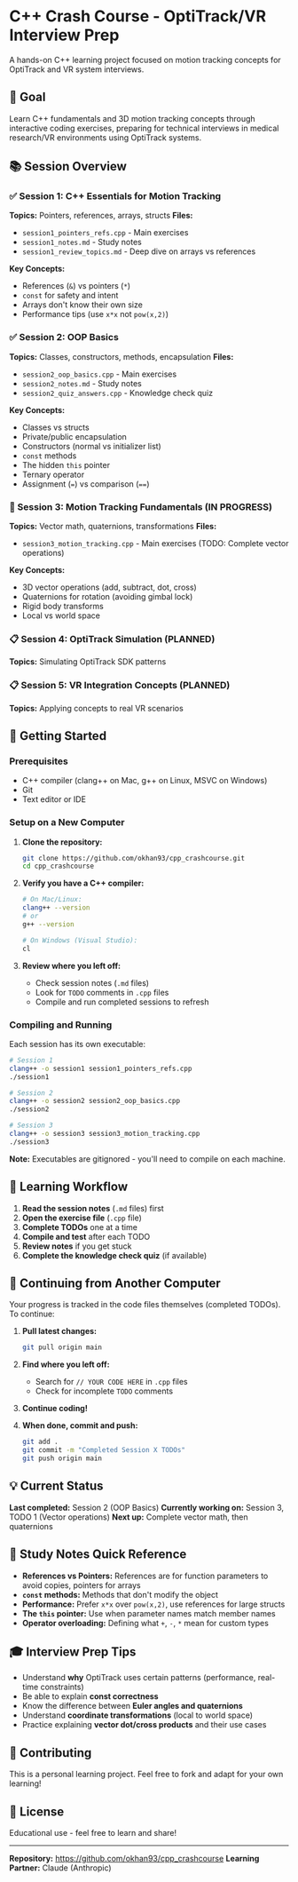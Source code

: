 # C++ Crash Course - OptiTrack/VR Interview Prep

A hands-on C++ learning project focused on motion tracking concepts for OptiTrack and VR system interviews.

## 🎯 Goal

Learn C++ fundamentals and 3D motion tracking concepts through interactive coding exercises, preparing for technical interviews in medical research/VR environments using OptiTrack systems.

## 📚 Session Overview

### ✅ Session 1: C++ Essentials for Motion Tracking
**Topics:** Pointers, references, arrays, structs
**Files:**
- `session1_pointers_refs.cpp` - Main exercises
- `session1_notes.md` - Study notes
- `session1_review_topics.md` - Deep dive on arrays vs references

**Key Concepts:**
- References (`&`) vs pointers (`*`)
- `const` for safety and intent
- Arrays don't know their own size
- Performance tips (use `x*x` not `pow(x,2)`)

### ✅ Session 2: OOP Basics
**Topics:** Classes, constructors, methods, encapsulation
**Files:**
- `session2_oop_basics.cpp` - Main exercises
- `session2_notes.md` - Study notes
- `session2_quiz_answers.cpp` - Knowledge check quiz

**Key Concepts:**
- Classes vs structs
- Private/public encapsulation
- Constructors (normal vs initializer list)
- `const` methods
- The hidden `this` pointer
- Ternary operator
- Assignment (`=`) vs comparison (`==`)

### 🚧 Session 3: Motion Tracking Fundamentals (IN PROGRESS)
**Topics:** Vector math, quaternions, transformations
**Files:**
- `session3_motion_tracking.cpp` - Main exercises (TODO: Complete vector operations)

**Key Concepts:**
- 3D vector operations (add, subtract, dot, cross)
- Quaternions for rotation (avoiding gimbal lock)
- Rigid body transforms
- Local vs world space

### 📋 Session 4: OptiTrack Simulation (PLANNED)
**Topics:** Simulating OptiTrack SDK patterns

### 📋 Session 5: VR Integration Concepts (PLANNED)
**Topics:** Applying concepts to real VR scenarios

## 🚀 Getting Started

### Prerequisites
- C++ compiler (clang++ on Mac, g++ on Linux, MSVC on Windows)
- Git
- Text editor or IDE

### Setup on a New Computer

1. **Clone the repository:**
   ```bash
   git clone https://github.com/okhan93/cpp_crashcourse.git
   cd cpp_crashcourse
   ```

2. **Verify you have a C++ compiler:**
   ```bash
   # On Mac/Linux:
   clang++ --version
   # or
   g++ --version

   # On Windows (Visual Studio):
   cl
   ```

3. **Review where you left off:**
   - Check session notes (`.md` files)
   - Look for `TODO` comments in `.cpp` files
   - Compile and run completed sessions to refresh

### Compiling and Running

Each session has its own executable:

```bash
# Session 1
clang++ -o session1 session1_pointers_refs.cpp
./session1

# Session 2
clang++ -o session2 session2_oop_basics.cpp
./session2

# Session 3
clang++ -o session3 session3_motion_tracking.cpp
./session3
```

**Note:** Executables are gitignored - you'll need to compile on each machine.

## 📖 Learning Workflow

1. **Read the session notes** (`.md` files) first
2. **Open the exercise file** (`.cpp` file)
3. **Complete TODOs** one at a time
4. **Compile and test** after each TODO
5. **Review notes** if you get stuck
6. **Complete the knowledge check quiz** (if available)

## 🔄 Continuing from Another Computer

Your progress is tracked in the code files themselves (completed TODOs). To continue:

1. **Pull latest changes:**
   ```bash
   git pull origin main
   ```

2. **Find where you left off:**
   - Search for `// YOUR CODE HERE` in `.cpp` files
   - Check for incomplete `TODO` comments

3. **Continue coding!**

4. **When done, commit and push:**
   ```bash
   git add .
   git commit -m "Completed Session X TODOs"
   git push origin main
   ```

## 💡 Current Status

**Last completed:** Session 2 (OOP Basics)
**Currently working on:** Session 3, TODO 1 (Vector operations)
**Next up:** Complete vector math, then quaternions

## 📝 Study Notes Quick Reference

- **References vs Pointers:** References are for function parameters to avoid copies, pointers for arrays
- **`const` methods:** Methods that don't modify the object
- **Performance:** Prefer `x*x` over `pow(x,2)`, use references for large structs
- **The `this` pointer:** Use when parameter names match member names
- **Operator overloading:** Defining what `+`, `-`, `*` mean for custom types

## 🎓 Interview Prep Tips

- Understand **why** OptiTrack uses certain patterns (performance, real-time constraints)
- Be able to explain **const correctness**
- Know the difference between **Euler angles and quaternions**
- Understand **coordinate transformations** (local to world space)
- Practice explaining **vector dot/cross products** and their use cases

## 🤝 Contributing

This is a personal learning project. Feel free to fork and adapt for your own learning!

## 📄 License

Educational use - feel free to learn and share!

---

**Repository:** https://github.com/okhan93/cpp_crashcourse
**Learning Partner:** Claude (Anthropic)
